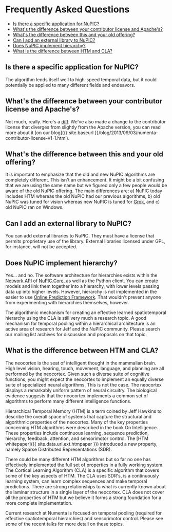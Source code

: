 # Frequently Asked Questions

* <i></i> [Is there a specific application for NuPIC?](#is-there-a-specific-application-for-nupic)
* <i></i> [What's the difference between your contributor license and Apache's?](#whats-the-difference-between-your-contributor-license-and-apaches)
* <i></i> [What's the difference between this and your old offering?](#whats-the-difference-between-this-and-your-old-offering)
* <i></i> [Can I add an external library to NuPIC?](#can-i-add-an-external-library-to-nupic)
* <i></i> [Does NuPIC implement hierarchy?](#does-nupic-implement-hierarchy)
* <i></i> [What is the difference between HTM and CLA?](#what-is-the-difference-between-htm-and-cla)

## Is there a specific application for NuPIC?

The algorithm lends itself well to high-speed temporal data, but it could potentially be applied to many different fields and endeavors.


## What's the difference between your contributor license and Apache's?

Not much, really. Here's a [diff](http://www.diffchecker.com/tas54ez4). We've also made a change to the contributor license that diverges from slightly from the Apache version, you can read more about it [on our blog]({{ site.baseurl }}/blog/2013/09/03/numenta-contributor-license-v1-1.html).


## What's the difference between this and your old offering?

It is important to emphasize that the old and new NuPIC algorithms are completely different.  This isn't an enhancement.  It might be a bit confusing that we are using the same name but we figured only a few people would be aware of the old NuPIC offering. The main differences are: a) NuPIC today includes HTM whereas the old NuPIC had our previous algorithms, b) old NuPIC was tuned for vision whereas new NuPIC is tuned for [Grok](http://groksolutions.com/product.html), and c) old NuPIC ran on Windows.


## Can I add an external library to NuPIC?

You can add external libraries to NuPIC. They must have a license that permits proprietary use of the library. External libraries licensed under GPL, for instance, will not be accepted.

## Does NuPIC implement hierarchy?

Yes... and no. The software architecture for hierarchies exists within the [Network API](https://github.com/numenta/nupic/wiki/NuPIC-Core-Network-API) of [NuPIC.Core](https://github.com/numenta/nupic.core), as well as the Python client. You can create models and link them together into a hierarchy, with lower levels passing data up into higher levels. However, hierarchy is not implemented in the easier to use [Online Prediction Framework](https://github.com/numenta/nupic/wiki/Online-Prediction-Framework). That wouldn't prevent anyone from experimenting with hierarchies themselves, however.

The algorithmic mechanism for creating an effective learned spatiotemporal hierarchy using the CLA is still very much a research topic. A good mechanism for temporal pooling within a hierarchical architecture is an active area of research for Jeff and the NuPIC community. Please search our mailing list archives for discussion and proposals on that topic.

## What is the difference between HTM and CLA?

The neocortex is the seat of intelligent thought in the mammalian brain. High level vision, hearing, touch, movement, language, and planning are all performed by the neocortex. Given such a diverse suite of cognitive functions, you might expect the neocortex to implement an equally diverse suite of specialized neural algorithms. This is not the case. The neocortex displays a remarkably uniform pattern of neural circuitry. The biological evidence suggests that the neocortex implements a common set of algorithms to perform many different intelligence functions.

Hierarchical Temporal Memory (HTM) is a term coined by Jeff Hawkins to describe the overall space of systems that capture the structural and algorithmic properties of the neocortex. Many of the key properties concerning HTM algorithms were described in the book On Intelligence. These properties include continuous learning, sequence prediction, hierarchy, feedback, attention, and sensorimotor control. The [HTM whitepaper]({{ site.data.url.ext.htmpaper }}) introduced a new property, namely Sparse Distributed Representations (SDR).

There could be many different HTM algorithms but so far no one has effectively implemented the full set of properties in a fully working system. The Cortical Learning Algorithm (CLA) is a specific algorithm that covers some of the key aspects of HTM. The CLA uses SDR's, is a continuously learning system, can learn complex sequences and make temporal predictions. There are strong relationships to what is currently known about the laminar structure in a single layer of the neocortex. CLA does not cover all the properties of HTM but we believe it forms a strong foundation for a more complete implementation.

Current research at Numenta is focused on temporal pooling (required for effective spatiotemporal hierarchies) and sensorimotor control. Please see some of the recent talks for more detail on these topics.
